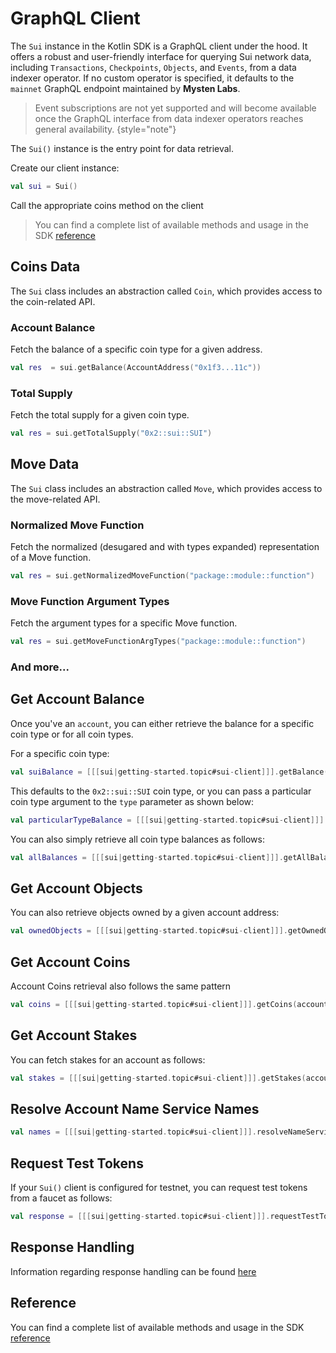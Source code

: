 # GraphQL Client

The `Sui` instance in the Kotlin SDK is a GraphQL client under the hood. It offers a robust and user-friendly
interface for querying Sui network data, including `Transactions`, `Checkpoints`, `Objects`, and `Events`, from a data indexer
operator. If no custom operator is specified, it defaults to the `mainnet` GraphQL endpoint maintained by **Mysten Labs**.

> Event subscriptions are not yet supported and will become available once the GraphQL interface from data indexer
> operators reaches general availability.
{style="note"}

The `Sui()` instance is the entry point for data retrieval.

Create our client instance:

```kotlin
val sui = Sui()
```

Call the appropriate coins method on the client

> You can find a complete list of available methods and usage in the SDK [reference](https://mcxross.github.io/ksui/)

## Coins Data

The `Sui` class includes an abstraction called `Coin`, which provides access to the coin-related API.

### Account Balance

Fetch the balance of a specific coin type for a given address.

```Kotlin
val res  = sui.getBalance(AccountAddress("0x1f3...11c"))
```

### Total Supply

Fetch the total supply for a given coin type.

```Kotlin
val res = sui.getTotalSupply("0x2::sui::SUI")
```

## Move Data

The `Sui` class includes an abstraction called `Move`, which provides access to the move-related API.

### Normalized Move Function

Fetch the normalized (desugared and with types expanded) representation of a Move function.

```Kotlin
val res = sui.getNormalizedMoveFunction("package::module::function")
```

### Move Function Argument Types

Fetch the argument types for a specific Move function.

```Kotlin
val res = sui.getMoveFunctionArgTypes("package::module::function")
```

### And more...

## Get Account Balance

Once you've an `account`, you can either retrieve the balance for a specific coin type or for
all coin types.

For a specific coin type:

```kotlin
val suiBalance = [[[sui|getting-started.topic#sui-client]]].getBalance(account.address)
```

This defaults to the `0x2::sui::SUI` coin type, or you can pass a particular coin type argument to the `type` parameter
as shown below:

```kotlin
val particularTypeBalance = [[[sui|getting-started.topic#sui-client]]].getBalance(account.address, PARTICULAR_TYPE)
```

You can also simply retrieve all coin type balances as follows:

```kotlin
val allBalances = [[[sui|getting-started.topic#sui-client]]].getAllBalances(account.address)
```

## Get Account Objects

You can also retrieve objects owned by a given account address:

```kotlin
val ownedObjects = [[[sui|getting-started.topic#sui-client]]].getOwnedObjects(account.address)
```

## Get Account Coins

Account Coins retrieval also follows the same pattern

```kotlin
val coins = [[[sui|getting-started.topic#sui-client]]].getCoins(account.address)
```

## Get Account Stakes

You can fetch stakes for an account as follows:

```kotlin
val stakes = [[[sui|getting-started.topic#sui-client]]].getStakes(account.address)
```

## Resolve Account Name Service Names

```Kotlin
val names = [[[sui|getting-started.topic#sui-client]]].resolveNameServiceNames(account.address)
```

## Request Test Tokens

If your `Sui()` client is configured for testnet, you can request test tokens from a faucet
as follows:

```kotlin
val response = [[[sui|getting-started.topic#sui-client]]].requestTestTokens(account.address)
```

## Response Handling

Information regarding response handling can be found [here](response-handling.md)

## Reference

You can find a complete list of available methods and usage in the SDK [reference](https://mcxross.github.io/ksui/)